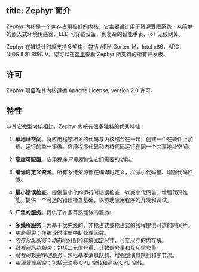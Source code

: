 title: Zephyr 简介
---

Zephyr 内核是一个内存占用极低的内核，它主要设计用于资源受限系统：从简单的嵌入式环境传感器、LED 可穿戴设备，到复杂的智能手表、IoT 无线网关。

Zephyr 在被设计时就支持多架构，包括 ARM Cortex-M，Intel x86，ARC，NIOS II 和 RISC V。您可以在[这里]()查看 Zephyr 所支持的所有开发板。

## 许可

Zephyr 项目及其内核遵循 Apache License, version 2.0 许可。

## 特性

与其它微型内核相比，Zephyr 内核有很多独特的优秀特性：

1. **单地址空间**。将应用程序相关的代码与内核结合在一起，创建一个在硬件上加载、运行的单一镜像。应用程序代码和内核代码运行在同一个共享地址空间。

2. **高度可配置**。应用程序*只需要*包含它们需要的功能。
3. **编译时定义资源**。所有系统资源都在编译时定义，以减小代码量、增强代码性能。
4. **最小错误检查**。提供最小化的运行时错误检查，以减小代码量、增强代码性能。提供一个可选的错误检查基础，以协助应用程序的开发和调试。
5. **广泛的服务**。提供了许多耳熟能详的服务:
  - **多线程服务**：为基于优先级的、非抢占式或抢占式的线程提供可选的时间片。
  - *中断服务*：在编译时注册中断处理函数。
  - *内存分配服务*：动态地分配和释放固定尺寸、可变尺寸的内存块。
  - *线程间同步服务*：包括二元信号量、计数信号量和互斥信号量。
  - *线程间数据传递服务*：包括基本消息队列、增强型消息队列和字节流。
  - *电源管理服务*：包括无滴答 CPU 空转和高级 CPU 空转。


